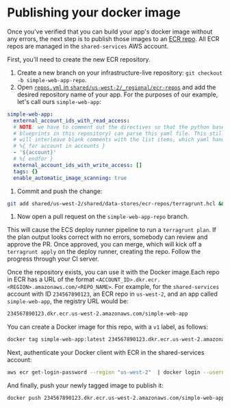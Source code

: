 # Publishing your docker image

Once you've verified that you can build your app's docker image without any errors, the next step is to publish those
images to an [ECR repo](https://aws.amazon.com/ecr/). All ECR repos are managed in the `shared-services` AWS account.

First, you'll need to create the new ECR repository.

1. Create a new branch on your infrastructure-live repository: `git checkout -b simple-web-app-repo`.
1. Open [`repos.yml` in
`shared/us-west-2/_regional/ecr-repos`](https://github.com/gruntwork-io/terraform-aws-service-catalog/tree/master/examples/for-production/infrastructure-live/shared/us-west-2/_regional/ecr-repos/repos.yml) and
add the desired repository name of your app. For the purposes of our example, let's call
ours `simple-web-app`:

  ```yaml
  simple-web-app:
    external_account_ids_with_read_access:
    # NOTE: we have to comment out the directives so that the python based data merger (see the `merge-data` hook under
    # blueprints in this repository) can parse this yaml file. This still works when feeding through templatefile, as it
    # will interleave blank comments with the list items, which yaml handles gracefully.
    # %{ for account in accounts }
    - '${account}'
    # %{ endfor }
    external_account_ids_with_write_access: []
    tags: {}
    enable_automatic_image_scanning: true
  ```

1. Commit and push the change:

  ```bash
  git add shared/us-west-2/shared/data-stores/ecr-repos/terragrunt.hcl && git commit -m 'Added simple-web-app repo' && git push
  ```

1. Now open a pull request on the `simple-web-app-repo` branch.

This will cause the ECS deploy runner pipeline to run a `terragrunt plan`. If the plan output looks correct with no errors, somebody can review and approve the PR. Once approved, you can merge, which will kick off a `terragrunt apply` on the deploy runner, creating the repo. Follow the progress through your CI server.

Once the repository exists, you can use it with the Docker image.Each repo in ECR has a URL of the format `<ACCOUNT_ID>.dkr.ecr.<REGION>.amazonaws.com/<REPO_NAME>`. For example, for the `shared-services` account
with ID `234567890123`, an ECR repo in `us-west-2`, and an app called `simple-web-app`, the registry URL would be:

```bash
234567890123.dkr.ecr.us-west-2.amazonaws.com/simple-web-app
```

You can create a Docker image for this repo, with a `v1` label, as follows:

```bash
docker tag simple-web-app:latest 234567890123.dkr.ecr.us-west-2.amazonaws.com/simple-web-app:v1
```

Next, authenticate your Docker client with ECR in the shared-services account:

```bash
aws ecr get-login-password --region "us-west-2"  | docker login --username AWS --password-stdin 234567890123.dkr.ecr.us-east-1.amazonaws.com
```

And finally, push your newly tagged image to publish it:

```bash
docker push 234567890123.dkr.ecr.us-west-2.amazonaws.com/simple-web-app:v1
```


<!-- ##DOCS-SOURCER-START
{"sourcePlugin":"local-copier","hash":"4e7ca8a7e4911b5a9e0e63182b09cffc"}
##DOCS-SOURCER-END -->
